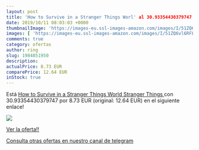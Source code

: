 ```yaml
---
layout: post
title: 'How to Survive in a Stranger Things Worl' al 30.93354430379747 % de descuento
date: 2019/10/11 08:03:03 +0000
thumbnailImage: 'https://images-eu.ssl-images-amazon.com/images/I/51ZQ6vl6RFL._SL200_.jpg'
images: [ 'https://images-eu.ssl-images-amazon.com/images/I/51ZQ6vl6RFL._SL200_.jpg' ]
comments: true
category: ofertas
author: ring
slug: 1984851950
description:
actualPrice: 8.73 EUR
comparePrice: 12.64 EUR
inStock: true
---
```


Está [How to Survive in a Stranger Things World  Stranger Things ](https://www.amazon.com/dp/1984851950/?tag=redken08-20) con 30.93354430379747 por 8.73 EUR (original: 12.64 EUR) en el siguiente enlace!

[![](https://images-eu.ssl-images-amazon.com/images/I/51ZQ6vl6RFL._SL200_.jpg)](https://www.amazon.com/dp/1984851950/?tag=redken08-20)

[Ver la oferta!!](https://www.amazon.com/dp/1984851950/?tag=redken08-20)

[Consulta otras ofertas en nuestro canal de telegram](https://t.me/s/ofertas25)
